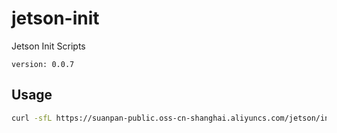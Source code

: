 # jetson-init
Jetson Init Scripts

`version: 0.0.7`

## Usage

``` bash
curl -sfL https://suanpan-public.oss-cn-shanghai.aliyuncs.com/jetson/init.sh | sh -
```
